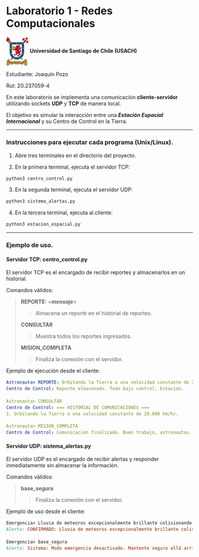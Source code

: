 # Laboratorio 1 - Redes Computacionales
<img src="logo_usach.svg" alt="escudo usach" width="60" align="center"> **Universidad de Santiago de Chile (USACH)**

Estudiante: Joaquín Pozo

Rut: 20.237059-4

En este laboratorio se implementa una comunicación **cliente-servidor** utilizando sockets **UDP** y **TCP** de manera local.

El objetivo es simular la interacción entre una ***Estación Espacial Internacional*** y su Centro de Control en la Tierra.

---

### Instrucciones para ejecutar cada programa (Unix/Linux).

1. Abre tres terminales en el directorio del proyecto.

2. En la primera terminal, ejecuta el servidor TCP:
```bash
python3 centro_control.py
```

3. En la segunda terminal, ejecuta el servidor UDP:
```bash
python3 sistema_alertas.py
```

4. En la tercera terminal, ejecuta al cliente:
```bash
python3 estacion_espacial.py
```

---

### Ejemplo de uso.

#### Servidor TCP: centro_control.py

El servidor TCP es el encargado de recibir reportes y almacenarlos en un historial.

Comandos válidos:
> **REPORTE:** <***mensaje***>
>
>> Almacena un reporte en el historial de reportes.
>
> **CONSULTAR**
>> Muestra todos los reportes ingresados.
>
> **MISION_COMPLETA**
>> Finaliza la conexión con el servidor.

Ejemplo de ejecución desde el cliente:
```yaml
Astronauta> REPORTE: Orbitando la Tierra a una velocidad constante de 28.000 km/hr.
Centro de Control: Reporte almacenado. Todo bajo control, Estación.

Astronauta> CONSULTAR
Centro de Control: === HISTORIAL DE COMUNICACIONES ===
1. Orbitando la Tierra a una velocidad constante de 28.000 km/hr.

Astronauta> MISION_COMPLETA
Centro de Control: Comunicación finalizada. Buen trabajo, astronautas.
```

#### Servidor UDP: sistema_alertas.py

El servidor UDP es el encargado de recibir alertas y responder inmediatamente sin almacenar la información.

Comandos válidos:
> **base_segura**
>
>> Finaliza la conexión con el servidor.

Ejemplo de uso desde el cliente:
```makefile
Emergencia> Lluvia de meteoros excepcionalmente brillante colisionando con la Estación Espacial.
Alerta: CONFIRMADO: Lluvia de meteoros excepcionalmente brillante colisionando con la Estación Espacial.

Emergencia> base_segura
Alerta: Sistema: Modo emergencia desactivado. Mantente seguro allá arriba.
```